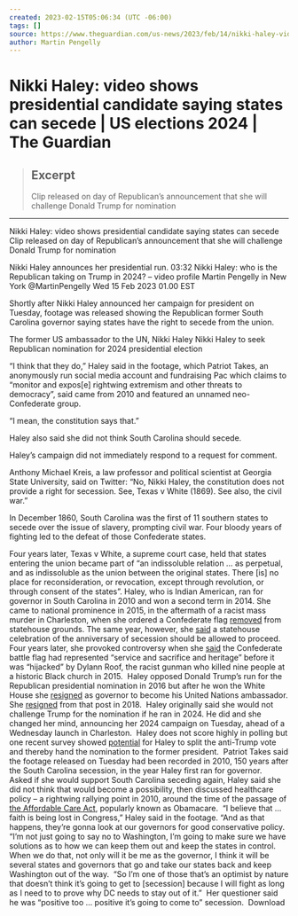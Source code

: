 ```yaml
---
created: 2023-02-15T05:06:34 (UTC -06:00)
tags: []
source: https://www.theguardian.com/us-news/2023/feb/14/nikki-haley-video-states-secede-secession-republican-south-carolina
author: Martin Pengelly
---
```


# Nikki Haley: video shows presidential candidate saying states can secede | US elections 2024 | The Guardian

> ## Excerpt
> Clip released on day of Republican’s announcement that she will challenge Donald Trump for nomination

---
Nikki Haley: video shows presidential candidate saying states can secede
Clip released on day of Republican’s announcement that she will challenge Donald Trump for nomination

Nikki Haley announces her presidential run.
03:32
Nikki Haley: who is the Republican taking on Trump in 2024? – video profile
Martin Pengelly in New York
@MartinPengelly
Wed 15 Feb 2023 01.00 EST

Shortly after Nikki Haley announced her campaign for president on Tuesday, footage was released showing the Republican former South Carolina governor saying states have the right to secede from the union.

The former US ambassador to the UN, Nikki Haley
Nikki Haley to seek Republican nomination for 2024 presidential election

“I think that they do,” Haley said in the footage, which Patriot Takes, an anonymously run social media account and fundraising Pac which claims to “monitor and expos[e] rightwing extremism and other threats to democracy”, said came from 2010 and featured an unnamed neo-Confederate group.

“I mean, the constitution says that.”

Haley also said she did not think South Carolina should secede.

Haley’s campaign did not immediately respond to a request for comment.

Anthony Michael Kreis, a law professor and political scientist at Georgia State University, said on Twitter: “No, Nikki Haley, the constitution does not provide a right for secession. See, Texas v White (1869). See also, the civil war.”

In December 1860, South Carolina was the first of 11 southern states to secede over the issue of slavery, prompting civil war. Four bloody years of fighting led to the defeat of those Confederate states.

Four years later, Texas v White, a supreme court case, held that states entering the union became part of “an indissoluble relation … as perpetual, and as indissoluble as the union between the original states. There [is] no place for reconsideration, or revocation, except through revolution, or through consent of the states”.
Haley, who is Indian American, ran for governor in South Carolina in 2010 and won a second term in 2014. She came to national prominence in 2015, in the aftermath of a racist mass murder in Charleston, when she ordered a Confederate flag [removed](https://www.theguardian.com/commentisfree/2015/jun/23/nikki-haley-remove-confederate-flag-courageous-just-politics) from statehouse grounds. The same year, however, she [said](https://www.wistv.com/story/30785607/gov-nikki-haley-secessionist-gathering-should-be-permitted/) a statehouse celebration of the anniversary of secession should be allowed to proceed.
​
Four years later, she provoked controversy when she [said](https://twitter.com/JasonSCampbell/status/1203002830329712641) the Confederate battle flag had represented “service and sacrifice and heritage” before it was “hijacked” by Dylann Roof, the racist gunman who killed nine people at a historic Black church in 2015.
​
Haley opposed Donald Trump’s run for the Republican presidential nomination in 2016 but after he won the White House she [resigned](https://governor.sc.gov/news/2017-01/mcmaster-sworn-sc-governor-after-haley-resigns) as governor to become his United Nations ambassador. She [resigned](https://www.theguardian.com/world/2018/oct/09/nikki-haley-resigns-quits-trump-un-ambassador-latest-news) from that post in 2018.
​
Haley originally said she would not challenge Trump for the nomination if he ran in 2024. He did and she changed her mind, announcing her 2024 campaign on Tuesday, ahead of a Wednesday launch in Charleston.
​
Haley does not score highly in polling but one recent survey showed [potential](https://www.theguardian.com/us-news/2023/feb/09/nikki-haley-presidential-run-ron-desantis-donald-trump-poll) for Haley to split the anti-Trump vote and thereby hand the nomination to the former president.
​
Patriot Takes said the footage released on Tuesday had been recorded in 2010, 150 years after the South Carolina secession, in the year Haley first ran for governor.
​
Asked if she would support South Carolina seceding again, Haley said she did not think that would become a possibility, then discussed healthcare policy – a rightwing rallying point in 2010, around the time of the passage of [the Affordable Care Act](https://obamawhitehouse.archives.gov/healthreform/healthcare-overview#:~:text=On%20March%2023%2C%202010%2C%20President,from%20abusive%20insurance%20company%20practices.), popularly known as Obamacare.
​
“I believe that … faith is being lost in Congress,” Haley said in the footage. “And as that happens, they’re gonna look at our governors for good conservative policy.
​
“I’m not just going to say no to Washington, I’m going to make sure we have solutions as to how we can keep them out and keep the states in control. When we do that, not only will it be me as the governor, I think it will be several states and governors that go and take our states back and keep Washington out of the way.
​
“So I’m one of those that’s an optimist by nature that doesn’t think it’s going to get to \[secession\] because I will fight as long as I need to to prove why DC needs to stay out of it.”
​
Her questioner said he was “positive too … positive it’s going to come to” secession.
​
Download